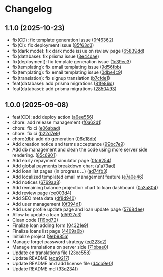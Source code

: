 # Changelog

## 1.1.0 (2025-10-23)

* fix(CD): fix template generation issue ([0f46362](https://github.com/schallym/creditmate/commit/0f46362))
* fix(CI): fix deployment issue ([85f63d3](https://github.com/schallym/creditmate/commit/85f63d3))
* fix(dark mode): fix dark mode issue on review page ([65839dd](https://github.com/schallym/creditmate/commit/65839dd))
* fix(database): fix prisma issue ([3e44dae](https://github.com/schallym/creditmate/commit/3e44dae))
* fix(deployment): fix template generation issue ([1c39ec3](https://github.com/schallym/creditmate/commit/1c39ec3))
* fix(templating): fix email templating issue ([9d56fbb](https://github.com/schallym/creditmate/commit/9d56fbb))
* fix(templating): fix email templating issue ([0dbe4c9](https://github.com/schallym/creditmate/commit/0dbe4c9))
* fix(translation): fix signup translation ([b7cfde1](https://github.com/schallym/creditmate/commit/b7cfde1))
* feat(database): add prisma migrations ([81fe86d](https://github.com/schallym/creditmate/commit/81fe86d))
* feat(database): add prisma migrations ([2850493](https://github.com/schallym/creditmate/commit/2850493))

## 1.0.0 (2025-09-08)

* feat(CD): add deploy action ([a6ee556](https://github.com/schallym/creditmate/commit/a6ee556))
* chore: add release management ([f0a62d1](https://github.com/schallym/creditmate/commit/f0a62d1))
* chore: fix ci ([e06abad](https://github.com/schallym/creditmate/commit/e06abad))
* chore: fix ci ([b22d7e9](https://github.com/schallym/creditmate/commit/b22d7e9))
* chore(db): add db generation ([06e18db](https://github.com/schallym/creditmate/commit/06e18db))
* Add creation notice and terms acceptance ([99bc7e9](https://github.com/schallym/creditmate/commit/99bc7e9))
* Add db management and clean the code using more server side rendering. ([85c6901](https://github.com/schallym/creditmate/commit/85c6901))
* Add early repayment simulator page ([0fc6254](https://github.com/schallym/creditmate/commit/0fc6254))
* Add global payments breakdown chart ([a1a73ad](https://github.com/schallym/creditmate/commit/a1a73ad))
* Add loan list pages (in progress ...) ([ad74fb3](https://github.com/schallym/creditmate/commit/ad74fb3))
* Add localized templated email management feature ([e7a0e46](https://github.com/schallym/creditmate/commit/e7a0e46))
* Add notices ([6769aa8](https://github.com/schallym/creditmate/commit/6769aa8))
* Add remaining balance projection chart to loan dashboard ([0a3a804](https://github.com/schallym/creditmate/commit/0a3a804))
* Add review page ([ce003d4](https://github.com/schallym/creditmate/commit/ce003d4))
* Add SEO meta data ([df8d940](https://github.com/schallym/creditmate/commit/df8d940))
* Add user management ([0f394d1](https://github.com/schallym/creditmate/commit/0f394d1))
* Add user profile update page and loan update page ([57684ee](https://github.com/schallym/creditmate/commit/57684ee))
* Allow to update a loan ([d5927c3](https://github.com/schallym/creditmate/commit/d5927c3))
* Clean code ([119bd72](https://github.com/schallym/creditmate/commit/119bd72))
* Finalize loan adding form ([04321e9](https://github.com/schallym/creditmate/commit/04321e9))
* Finalize loans list page ([4409a6b](https://github.com/schallym/creditmate/commit/4409a6b))
* Initialize project ([9eb985a](https://github.com/schallym/creditmate/commit/9eb985a))
* Manage forget password strategy ([ed223c2](https://github.com/schallym/creditmate/commit/ed223c2))
* Manage translations on server side ([71bbae0](https://github.com/schallym/creditmate/commit/71bbae0))
* Update en translations file ([23ec558](https://github.com/schallym/creditmate/commit/23ec558))
* Update README ([eca9217](https://github.com/schallym/creditmate/commit/eca9217))
* Update README and add license file ([d4cb9e0](https://github.com/schallym/creditmate/commit/d4cb9e0))
* Update README.md ([93d234f](https://github.com/schallym/creditmate/commit/93d234f))
